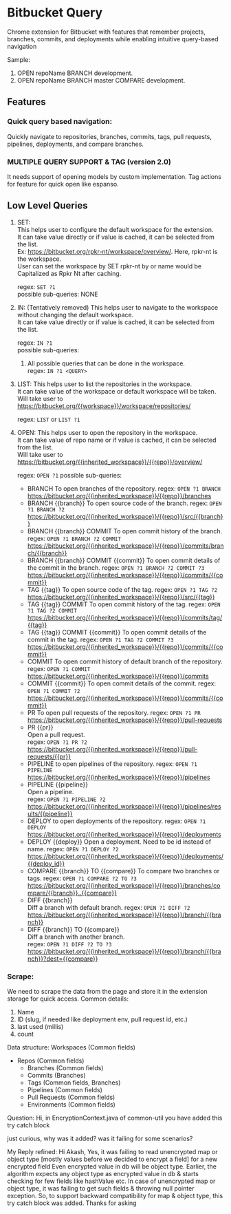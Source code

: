 # Bitbucket Query

Chrome extension for Bitbucket with features that remember projects, branches, commits, and deployments while enabling intuitive query-based navigation

Sample:

1. OPEN repoName BRANCH development.
2. OPEN repoName BRANCH master COMPARE development.

## Features
### **Quick query based navigation:**

Quickly navigate to repositories, branches, commits, tags, pull requests, pipelines, deployments, and compare branches.

### **MULTIPLE QUERY SUPPORT & TAG** (version 2.0)

It needs support of opening models by custom implementation. Tag actions for feature for quick open like espanso.

## Low Level Queries

1. SET:  
   This helps user to configure the default workspace for the extension.  
   It can take value directly or if value is cached, it can be selected from the list.  
   Ex: https://bitbucket.org/rpkr-nt/workspace/overview/. Here, rpkr-nt is the workspace.  
   User can set the workspace by SET rpkr-nt by or name would be Capitalized as Rpkr Nt after caching.  
   
   regex: `SET ?1`  
   possible sub-queries: NONE  

2. IN: (Tentatively removed)
   This helps user to navigate to the workspace without changing the default workspace.  
   It can take value directly or if value is cached, it can be selected from the list.  
   
   regex: `IN ?1`  
   possible sub-queries:  
      1. All possible queries that can be done in the workspace.  
         regex: `IN ?1 <QUERY>`

3. LIST:
   This helps user to list the repositories in the workspace.  
   It can take value of the workspace or default workspace will be taken.  
   Will take user to https://bitbucket.org/{{workspace}}/workspace/repositories/  

   regex: `LIST` or `LIST ?1`  

4. OPEN:
   This helps user to open the repository in the workspace.  
   It can take value of repo name or if value is cached, it can be selected from the list.   
   Will take user to https://bitbucket.org/{{inherited_workspace}}/{{repo}}/overview/  

   regex: `OPEN ?1`
   possible sub-queries:
   - BRANCH
     To open branches of the repository.
     regex: `OPEN ?1 BRANCH`
     https://bitbucket.org/{{inherited_workspace}}/{{repo}}/branches
   - BRANCH {{branch}}
     To open source code of the branch.
     regex: `OPEN ?1 BRANCH ?2`
     https://bitbucket.org/{{inherited_workspace}}/{{repo}}/src/{{branch}}
   - BRANCH {{branch}} COMMIT
     To open commit history of the branch.
     regex: `OPEN ?1 BRANCH ?2 COMMIT`
     https://bitbucket.org/{{inherited_workspace}}/{{repo}}/commits/branch/{{branch}}
   - BRANCH {{branch}} COMMIT {{commit}}
     To open commit details of the commit in the branch.
     regex: `OPEN ?1 BRANCH ?2 COMMIT ?3`
     https://bitbucket.org/{{inherited_workspace}}/{{repo}}/commits/{{commit}}
   - TAG {{tag}}
     To open source code of the tag.
     regex: `OPEN ?1 TAG ?2`
     https://bitbucket.org/{{inherited_workspace}}/{{repo}}/src/{{tag}}
   - TAG {{tag}} COMMIT
     To open commit history of the tag.
     regex: `OPEN ?1 TAG ?2 COMMIT`
     https://bitbucket.org/{{inherited_workspace}}/{{repo}}/commits/tag/{{tag}}
   - TAG {{tag}} COMMIT {{commit}}
     To open commit details of the commit in the tag.
     regex: `OPEN ?1 TAG ?2 COMMIT ?3`
     https://bitbucket.org/{{inherited_workspace}}/{{repo}}/commits/{{commit}}
   - COMMIT
     To open commit history of default branch of the repository.
     regex: `OPEN ?1 COMMIT`
     https://bitbucket.org/{{inherited_workspace}}/{{repo}}/commits
   - COMMIT {{commit}}
     To open commit details of the commit.
     regex: `OPEN ?1 COMMIT ?2`
     https://bitbucket.org/{{inherited_workspace}}/{{repo}}/commits/{{commit}}
   - PR
     To open pull requests of the repository.
     regex: `OPEN ?1 PR`
     https://bitbucket.org/{{inherited_workspace}}/{{repo}}/pull-requests
   - PR {{pr}}  
     Open a pull request.  
     regex: `OPEN ?1 PR ?2`
     https://bitbucket.org/{{inherited_workspace}}/{{repo}}/pull-requests/{{pr}}
   - PIPELINE
     to open pipelines of the repository.
     regex: `OPEN ?1 PIPELINE`
     https://bitbucket.org/{{inherited_workspace}}/{{repo}}/pipelines
   - PIPELINE {{pipeline}}  
     Open a pipeline.  
     regex: `OPEN ?1 PIPELINE ?2`
     https://bitbucket.org/{{inherited_workspace}}/{{repo}}/pipelines/results/{{pipeline}}
   - DEPLOY
     to open deployments of the repository.
     regex: `OPEN ?1 DEPLOY`
     https://bitbucket.org/{{inherited_workspace}}/{{repo}}/deployments
   - DEPLOY {{deploy}}
     Open a deployment.
     Need to be id instead of name.
     regex: `OPEN ?1 DEPLOY ?2`
     https://bitbucket.org/{{inherited_workspace}}/{{repo}}/deployments/{{deploy_id}}
   - COMPARE {{branch}} TO {{compare}}
     To compare two branches or tags.
     regex: `OPEN ?1 COMPARE ?2 TO ?3`
     https://bitbucket.org/{{inherited_workspace}}/{{repo}}/branches/compare/{{branch}}..{{compare}}
   - DIFF {{branch}}  
     Diff a branch with default branch.
     regex: `OPEN ?1 DIFF ?2`
     https://bitbucket.org/{{inherited_workspace}}/{{repo}}/branch/{{branch}}
   - DIFF {{branch}} TO {{compare}}  
     Diff a branch with another branch.  
     regex: `OPEN ?1 DIFF ?2 TO ?3`
     https://bitbucket.org/{{inherited_workspace}}/{{repo}}/branch/{{branch}}?dest={{compare}}

### Scrape:
We need to scrape the data from the page and store it in the extension storage for quick access.
Common details:
1. Name
2. ID (slug, if needed like deployment env, pull request id, etc.)
3. last used (millis)
4. count

Data structure:
Workspaces (Common fields)
  - Repos (Common fields)
    - Branches (Common fields)
    - Commits (Branches)
    - Tags (Common fields, Branches)
    - Pipelines (Common fields)
    - Pull Requests (Common fields)
    - Environments (Common fields)




Question:
Hi,
in EncryptionContext.java of common-util
you have added this try catch block

just curious, why was it added? was it failing for some scenarios?

My Reply refined:
Hi Akash,
Yes, it was failing to read unencrypted map or object type [mostly values before we decided to encrypt a field] for a new encrypted field
Even encrypted value in db will be object type.
Earlier, the algorithm expects any object type as encrypted value in db & starts checking for few fields like hashValue etc.
In case of unencrypted map or object type, it was failing to get such fields & throwing null pointer exception.
So, to support backward compatibility for map & object type, this try catch block was added.
Thanks for asking